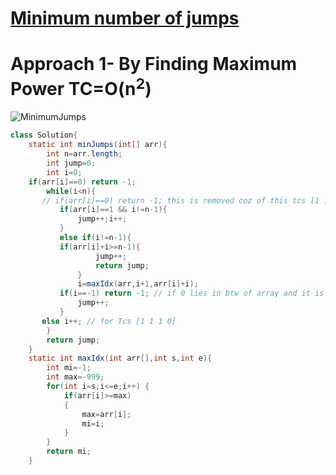 # **[Minimum number of jumps](https://practice.geeksforgeeks.org/problems/minimum-number-of-jumps-1587115620/1#)**

# **Approach 1- By Finding Maximum Power** TC=O(n<sup>2</sup>)

![MinimumJumps](https://user-images.githubusercontent.com/71629248/121813971-2e58ee80-cc8c-11eb-82bf-7dc1d39e7f47.jpg)

```java
class Solution{
    static int minJumps(int[] arr){
        int n=arr.length;
        int jump=0;
        int i=0;
	if(arr[i]==0) return -1;
        while(i<n){
	   // if(arr[i]==0) return -1; this is removed coz of this tcs [1 1 2 0 1 0] ans=4, [1 1 1 0]
           if(arr[i]==1 && i!=n-1){
               jump++;i++;
           }
           else if(i!=n-1){
	       if(arr[i]+i>=n-1){
                   jump++;
                   return jump;
               }
               i=maxIdx(arr,i+1,arr[i]+i);
	       if(i==-1) return -1; // if 0 lies in btw of array and it is not overpass by some previous superPower then it's impossible to reach end of array in such case 0 will fall here.
               jump++;
           }
	   else i++; // for Tcs [1 1 1 0]
        }
        return jump;
    }
    static int maxIdx(int arr[],int s,int e){
        int mi=-1;
		int max=-999;
		for(int i=s;i<=e;i++) {
			if(arr[i]>=max)
			{
				max=arr[i];
				mi=i;
			}
		}
		return mi;
    }
```

